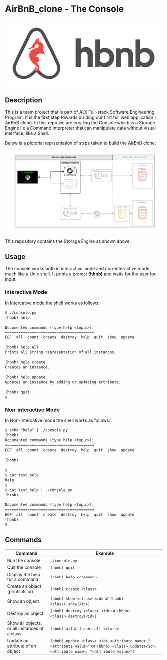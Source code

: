 # AirBnB_clone - The Console

![hbnb logo](./img/hbnb_logo.png)

## Description

This is a team project that is part of ALX Full-stack Software Engineering Program. It is the first step towards building our first full web application - AirBnB clone. In this repo we are creating the Console which is a Storage Engine i.e a Command Interpreter that can manipulate data without visual interface, like a Shell.

Below is a pictorial reprsentation of steps taken to build the AirBnB clone:

![Flow Chart](./img/flowchart.png)

This repository contains the Storage Engine as shown above.

## Usage

The console works both in interactive mode and non-interactive mode, much like a Unix shell.
It prints a prompt **(hbnb)** and waits for the user for input.

### Interactive Mode

In Intercative mode the shell works as follows:
```
$ ./console.py
(hbnb) help

Documented commands (type help <topic>):
========================================
EOF  all  count  create  destroy  help  quit  show  update

(hbnb) help all
Prints all string representation of all instances.

(hbnb) help create
Creates an instance.

(hbnb) help update
Updates an instance by adding or updating attribute.

(hbnb) quit
$
```

### Non-interactive Mode
In Non-Intercative mode the shell works as follows:

```
$ echo "help" | ./console.py
(hbnb)
Documented commands (type help <topic>):
========================================
EOF  all  count  create  destroy  help  quit  show  update

(hbnb)

$
$ cat test_help
help
$
$ cat test_help | ./console.py
(hbnb)

Documented commands (type help <topic>):
========================================
EOF  all  count  create  destroy  help  quit  show  update
(hbnb) 
$
```

## Commands

Command | Example
------- | -------
Run the console | ```./console.py```
Quit the console | ```(hbnb) quit```
Display the help for a command | ```(hbnb) help <command>```
Create an object (prints its id)| ```(hbnb) create <class>```
Show an object | ```(hbnb) show <class> <id>``` or ```(hbnb) <class>.show(<id>)```
Destroy an object | ```(hbnb) destroy <class> <id>``` or ```(hbnb) <class>.destroy(<id>)```
Show all objects, or all instances of a class | ```(hbnb) all``` or ```(hbnb) all <class>```
Update an attribute of an object | ```(hbnb) update <class> <id> <attribute name> "<attribute value>"``` or ```(hbnb) <class>.update(<id>, <attribute name>, "<attribute value>")```
